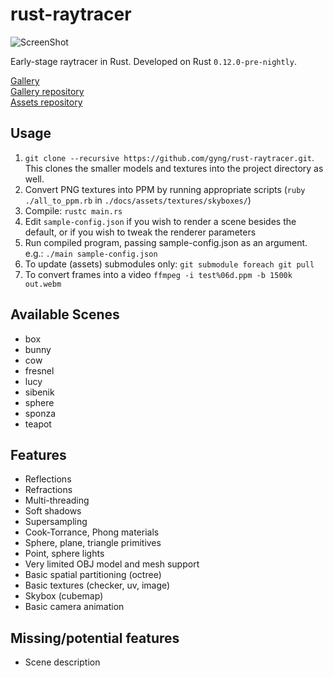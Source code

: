 rust-raytracer
==============

![ScreenShot](https://raw.githubusercontent.com/gyng/rust-raytracer/master/docs/sample_render.png)

Early-stage raytracer in Rust. Developed on Rust `0.12.0-pre-nightly`.

[Gallery](http://gyng.github.io/rust-raytracer-gallery/) <br>
[Gallery repository](https://github.com/gyng/rust-raytracer-gallery) <br>
[Assets repository](https://github.com/gyng/raytracer-assets)

## Usage

1. `git clone --recursive https://github.com/gyng/rust-raytracer.git`. This clones the smaller models and textures into the project directory as well.
2. Convert PNG textures into PPM by running appropriate scripts (`ruby ./all_to_ppm.rb` in `./docs/assets/textures/skyboxes/`)
3. Compile: `rustc main.rs`
4. Edit `sample-config.json` if you wish to render a scene besides the default,
   or if you wish to tweak the renderer parameters
5. Run compiled program, passing sample-config.json as an argument. e.g.: `./main
   sample-config.json`
6. To update (assets) submodules only: `git submodule foreach git pull`
7. To convert frames into a video `ffmpeg -i test%06d.ppm -b 1500k out.webm`


## Available Scenes
* box
* bunny
* cow
* fresnel
* lucy
* sibenik
* sphere
* sponza
* teapot


## Features

* Reflections
* Refractions
* Multi-threading
* Soft shadows
* Supersampling
* Cook-Torrance, Phong materials
* Sphere, plane, triangle primitives
* Point, sphere lights
* Very limited OBJ model and mesh support
* Basic spatial partitioning (octree)
* Basic textures (checker, uv, image)
* Skybox (cubemap)
* Basic camera animation

## Missing/potential features

* Scene description

